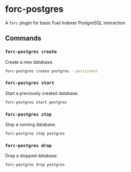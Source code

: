 # forc-postgres

A `forc` plugin for basic Fuel Indexer PostgreSQL interaction.

## Commands

### `forc-postgres create`

Create a new database.

```bash
forc-postgres create postgres --persistent
```

### `forc-postgres start`

Start a previously created database.

```bash
forc-postgres start postgres
```

### `forc-postgres stop`

Stop a running database.

```bash
forc-postgres stop postgres
```

### `forc-postgres drop`

Drop a stopped database.

```bash
forc-postgres drop postgres
```
